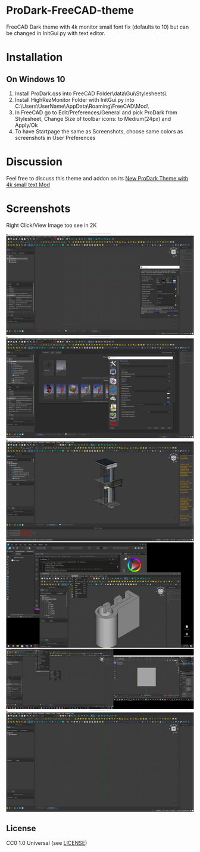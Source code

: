 # ProDark-FreeCAD-theme
FreeCAD Dark theme  with 4k monitor small font fix (defaults to 10) but can be changed in InitGui.py with text editor.

# Installation
## On Windows 10
1. Install ProDark.qss into FreeCAD Folder\data\Gui\Stylesheets\ 
2. Install HighRezMonitor Folder with InitGui.py into C:\Users\UserName\AppData\Roaming\FreeCAD\Mod\
3. In FreeCAD go to Edit/Preferences/General and pick ProDark from Stylesheet, Change Size of toolbar icons: to Medium(24px) and Apply/Ok
4. To have Startpage the same as Screenshots, choose same colors as screenshots in User Preferences

# Discussion
Feel free to discuss this theme and addon on its [New ProDark Theme with 4k small text Mod](https://forum.freecadweb.org/viewtopic.php?f=34&t=55134&start=0)

# Screenshots
Right Click/View Image too see in 2K

<img src="images/Working_plane_and_color_setup.png">
<img src="images/Startpage_and_Preferences.png">
<img src="images/Report_View_and_Python.png">
<img src="images/Playing_Nice_with_Others.png">
<img src="images/FreeCAD_and_Blender.png">
<img src="images/4K_Text_size_MOD.png">

## License
CC0 1.0 Universal (see [LICENSE](LICENSE))
